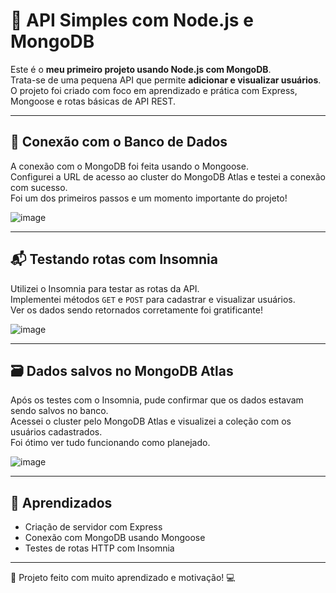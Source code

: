 # 🚀 API Simples com Node.js e MongoDB

Este é o **meu primeiro projeto usando Node.js com MongoDB**.  
Trata-se de uma pequena API que permite **adicionar e visualizar usuários**.  
O projeto foi criado com foco em aprendizado e prática com Express, Mongoose e rotas básicas de API REST.

---

## 🔌 Conexão com o Banco de Dados

A conexão com o MongoDB foi feita usando o Mongoose.  
Configurei a URL de acesso ao cluster do MongoDB Atlas e testei a conexão com sucesso.  
Foi um dos primeiros passos e um momento importante do projeto!

![image](https://github.com/user-attachments/assets/9b8e10f9-4939-4555-9a29-8596b49c8db8)

---

## 📬 Testando rotas com Insomnia

Utilizei o Insomnia para testar as rotas da API.  
Implementei métodos `GET` e `POST` para cadastrar e visualizar usuários.  
Ver os dados sendo retornados corretamente foi gratificante!

![image](https://github.com/user-attachments/assets/9b8e10f9-4939-4555-9a29-8596b49c8db8)

---

## 🗃️ Dados salvos no MongoDB Atlas

Após os testes com o Insomnia, pude confirmar que os dados estavam sendo salvos no banco.  
Acessei o cluster pelo MongoDB Atlas e visualizei a coleção com os usuários cadastrados.  
Foi ótimo ver tudo funcionando como planejado.

![image](https://github.com/user-attachments/assets/9b8e10f9-4939-4555-9a29-8596b49c8db8)

---

## 🧠 Aprendizados

- Criação de servidor com Express
- Conexão com MongoDB usando Mongoose
- Testes de rotas HTTP com Insomnia

---

📌 Projeto feito com muito aprendizado e motivação! 💻

